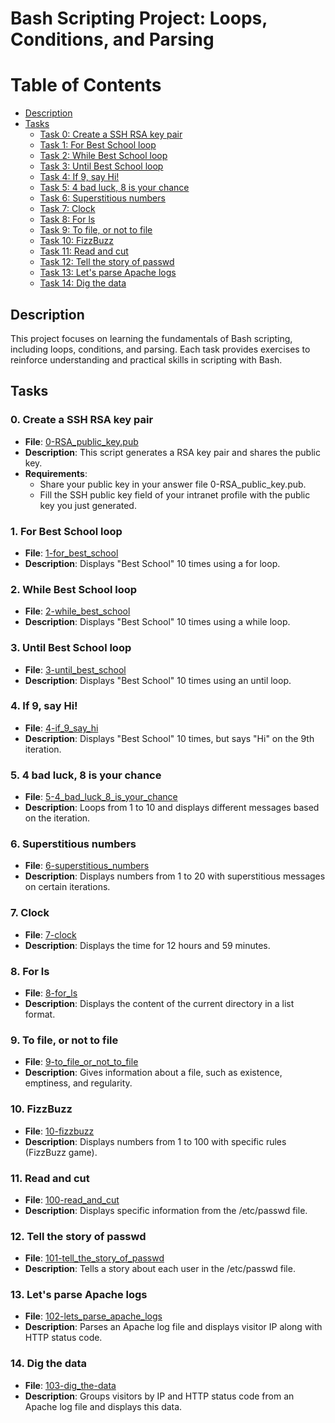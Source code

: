 # Bash Scripting Project: Loops, Conditions, and Parsing

# Table of Contents
- [Description](#description)
- [Tasks](#tasks)
  - [Task 0: Create a SSH RSA key pair](#task-0-create-a-ssh-rsa-key-pair)
  - [Task 1: For Best School loop](#task-1-for-best-school-loop)
  - [Task 2: While Best School loop](#task-2-while-best-school-loop)
  - [Task 3: Until Best School loop](#task-3-until-best-school-loop)
  - [Task 4: If 9, say Hi!](#task-4-if-9-say-hi)
  - [Task 5: 4 bad luck, 8 is your chance](#task-5-4-bad-luck-8-is-your-chance)
  - [Task 6: Superstitious numbers](#task-6-superstitious-numbers)
  - [Task 7: Clock](#task-7-clock)
  - [Task 8: For ls](#task-8-for-ls)
  - [Task 9: To file, or not to file](#task-9-to-file-or-not-to-file)
  - [Task 10: FizzBuzz](#task-10-fizzbuzz)
  - [Task 11: Read and cut](#task-11-read-and-cut)
  - [Task 12: Tell the story of passwd](#task-12-tell-the-story-of-passwd)
  - [Task 13: Let's parse Apache logs](#task-13-lets-parse-apache-logs)
  - [Task 14: Dig the data](#task-14-dig-the-data)

## Description
This project focuses on learning the fundamentals of Bash scripting, including loops, conditions, and parsing. Each task provides exercises to reinforce understanding and practical skills in scripting with Bash.

## Tasks

### 0. Create a SSH RSA key pair
* **File**: [0-RSA_public_key.pub](./0-RSA_public_key.pub)
* **Description**: This script generates a RSA key pair and shares the public key.
* **Requirements**:
  - Share your public key in your answer file 0-RSA_public_key.pub.
  - Fill the SSH public key field of your intranet profile with the public key you just generated.

### 1. For Best School loop
* **File**: [1-for_best_school](./1-for_best_school)
* **Description**: Displays "Best School" 10 times using a for loop.

### 2. While Best School loop
* **File**: [2-while_best_school](./2-while_best_school)
* **Description**: Displays "Best School" 10 times using a while loop.

### 3. Until Best School loop
* **File**: [3-until_best_school](./3-until_best_school)
* **Description**: Displays "Best School" 10 times using an until loop.

### 4. If 9, say Hi!
* **File**: [4-if_9_say_hi](./4-if_9_say_hi)
* **Description**: Displays "Best School" 10 times, but says "Hi" on the 9th iteration.

### 5. 4 bad luck, 8 is your chance
* **File**: [5-4_bad_luck_8_is_your_chance](./5-4_bad_luck_8_is_your_chance)
* **Description**: Loops from 1 to 10 and displays different messages based on the iteration.

### 6. Superstitious numbers
* **File**: [6-superstitious_numbers](./6-superstitious_numbers)
* **Description**: Displays numbers from 1 to 20 with superstitious messages on certain iterations.

### 7. Clock
* **File**: [7-clock](./7-clock)
* **Description**: Displays the time for 12 hours and 59 minutes.

### 8. For ls
* **File**: [8-for_ls](./8-for_ls)
* **Description**: Displays the content of the current directory in a list format.

### 9. To file, or not to file
* **File**: [9-to_file_or_not_to_file](./9-to_file_or_not_to_file)
* **Description**: Gives information about a file, such as existence, emptiness, and regularity.

### 10. FizzBuzz
* **File**: [10-fizzbuzz](./10-fizzbuzz)
* **Description**: Displays numbers from 1 to 100 with specific rules (FizzBuzz game).

### 11. Read and cut
* **File**: [100-read_and_cut](./100-read_and_cut)
* **Description**: Displays specific information from the /etc/passwd file.

### 12. Tell the story of passwd
* **File**: [101-tell_the_story_of_passwd](./101-tell_the_story_of_passwd)
* **Description**: Tells a story about each user in the /etc/passwd file.

### 13. Let's parse Apache logs
* **File**: [102-lets_parse_apache_logs](./102-lets_parse_apache_logs)
* **Description**: Parses an Apache log file and displays visitor IP along with HTTP status code.

### 14. Dig the data
* **File**: [103-dig_the-data](./103-dig_the-data)
* **Description**: Groups visitors by IP and HTTP status code from an Apache log file and displays this data.

